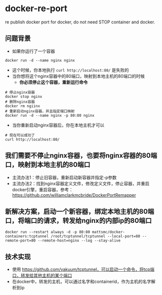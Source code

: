 # docker-re-port
re publish docker port for docker, do not need STOP container and docker.


## 问题背景
- 如果你运行了一个容器
```shell
docker run -d --name nginx nginx
```
- 这个时候，你本地执行 `curl http://localhost:80/` 是失败的
- 当你想将这个nginx容器中的80端口，映射到本地主机的80端口的时候
  - **你必须停止这个容器，重新运行命令**
```shell
# 停止nginx容器
docker stop nginx
# 删除nginx容器
docker rm ngiinx
# 重新启动nginx容器，并且指定端口映射
docker run -d --name nginx -p 80:80 nginx
```
- 当你重新启动nginx容器后，你在本地主机才可以
```shell
# 现在可以成功了
curl http://localhost:80/
```

## 我们需要不停止nginx容器，也要将nginx容器的80端口，映射到本地主机的80端口
- 主流办法1：停止旧容器，重新启动新容器并指定-p参数
- 主流办法2：找到nginx容器定义文件，修改定义文件，停止容器，并重启docker引擎，重启容器，参考：https://github.com/williamclarkmcbride/DockerPortRemapper

## 新解决方案，启动一个新容器，绑定本地主机的80端口，将端口的请求，转发给nginx的内部ip的80端口
```shell
docker run --restart always -d -p 80:80 mattsmc/docker-containers:tcptunnel /root/tcptunnel/tcptunnel --local-port=80 --remote-port=80 --remote-host=nginx --log --stay-alive
```

## 技术实现
- 使用 https://github.com/vakuum/tcptunnel，可以启动一个命令，将tcp端口，转发给其他主机的某个端口
- 在docker中，转发的主机，可以通过名字和containerid，作为主机的名字解析到ip

